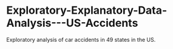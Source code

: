 # Exploratory-Explanatory-Data-Analysis---US-Accidents
Exploratory analysis of car accidents in 49 states in the US.
